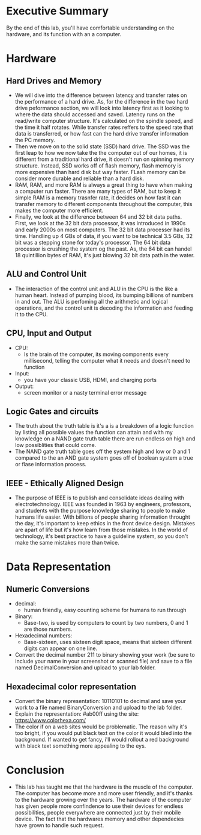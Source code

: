 
# Executive Summary
By the end of this lab, you'll have comfortable understanding on the hardware, and its function with an a computer. 

# Hardware
## Hard Drives and Memory
* We will dive into the difference between latency and transfer rates on the performance of a hard drive. As, for the difference in the two hard drive peformance section, we will look into latency first as it looking to where the data should accessed and saved. Latency runs on the read/write computer structure. It's calculated on the spindle speed, and the time it half rotates. While transfer rates reffers to the speed rate that data is transferred, or how fast can the hard drive transfer information the PC memory.    
* Then we move on to the solid state (SSD) hard drive. The SSD was the first leap to how we now take the the computer out of our homes, it is different from a traditional hard drive, it doesn't run on spinning memory structure. Instead, SSD works off of flash memory, flash memory is more expensive than hard disk but way faster. FLash memory can be consider more durable and reliable than a hard disk.
* RAM, RAM, and more RAM is always a great thing to have when making a computer run faster. There are many types of RAM, but to keep it simple RAM is a memory trasnfer rate, it decides on how fast it can transfer memory to different components throughout the computer, this makes the computer more efficient.
* Finally, we look at the difference between 64 and 32 bit data paths. First, we look at the 32 bit data processor, it was introduced in 1990s and early 2000s on most computers. The 32 bit data processer had its time. Handling up 4 GBs of data, if you want to be technical 3.5 GBs, 32 bit was a stepping stone for today's processor. The 64 bit data processor is crushing the system og the past. As, the 64 bit can handel 18 quintillion bytes of RAM, it's just blowing 32 bit data path in the water.   

## ALU and Control Unit
* The interaction of the control unit and ALU in the CPU is the like a human heart. Instead of pumping blood, its bumping billions of numbers in and out. The ALU is perfoming all the arithmetic and logical operations, and the control unit is decoding the information and feeding it to the CPU.

## CPU, Input and Output
* CPU:
  * Is the brain of the computer, its moving components every millisecond, telling the computer what it needs and doesn't need to function 
* Input:
  * you have your classic USB, HDMI, and charging ports 
* Output:
  * screen monitor or a nasty terminal error message

## Logic Gates and circuits
* The truth about the truth table is it's a is a breakdown of a logic function by listing all possible values the function can attain and with my knowledge on a NAND gate truth table there are run endless on high and low possiblities that could come.
* The NAND gate truth table goes off the system high and low or 0 and 1 compared to the an AND gate system goes off of boolean system a true or flase information process. 

## IEEE - Ethically Aligned Design
* The purpose of IEEE is to publish and consolidate ideas dealing with electrotechnology. IEEE was founded in 1963 by engineers, professors, and students with the purpose knowledge sharing to people to make humans life easier. With billions of people sharing information throught the day, it's important to keep ethics in the front device design. Mistakes are apart of life but it's how learn from those mistakes. In the world of technology, it's best practice to have a guideline system, so you don't make the same mistakes more than twice.

# Data Representation
## Numeric Conversions
* decimal:
  * human friendly, easy counting scheme for humans to run through
* Binary:
  * Base-two, is used by computers to count by two numbers, 0 and 1 are those numbers.
* Hexadecimal numbers:
  * Base-sixteen, uses sixteen digit space, means that sixteen different digits can appear on one line. 
* Convert the decimal number 211 to binary showing your work (be sure to include your name in your screenshot or scanned file) and save to a file named DecimalConversion and upload to your lab folder. 

## Hexadecimal color representation
* Convert the binary representation: 10110101 to decimal and save your work to a file named BinaryConversion and upload to the lab folder. 
* Explain the representation: #ab00ff using the site: https://www.colorhexa.com/ 
* The color if on a web sites would be problematic. The reason why it's too bright, if you would put black text on the color it would bled into the background. If wanted to get fancy, i'll would rollout a red background with black text something more appealing to the eys. 

# Conclusion
* This lab has taught me that the hardware is the muscle of the computer. The computer has become more and more user friendly, and it's thanks to the hardware growing over the years. The hardware of the computer has given people more confindence to use their devices for endless possibilities, people everywhere are connected just by their mobile device. The fact that the hardwares memory and other dependecies have grown to handle such request.
